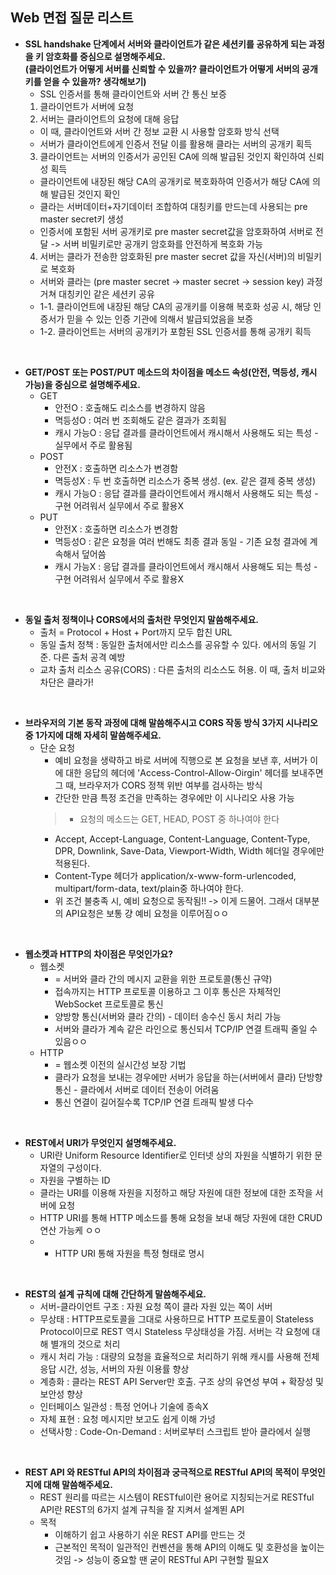 ## Web 면접 질문 리스트
- **SSL handshake 단계에서 서버와 클라이언트가 같은 세션키를 공유하게 되는 과정을 키 암호화를 중심으로 설명해주세요. <br/>
(클라이언트가 어떻게 서버를 신뢰할 수 있을까? 클라이언트가 어떻게 서버의 공개키를 얻을 수 있을까? 생각해보기)**
  - SSL 인증서를 통해 클라이언트와 서버 간 통신 보증
  1. 클라이언트가 서버에 요청
  2. 서버는 클라이언트의 요청에 대해 응답
    - 이 때, 클라이언트와 서버 간 정보 교환 시 사용할 암호화 방식 선택
    - 서버가 클라이언트에게 인증서 전달 이를 활용해 클라는 서버의 공개키 획득
  3. 클라이언트는 서버의 인증서가 공인된 CA에 의해 발급된 것인지 확인하여 신뢰성 획득
    - 클라이언트에 내장된 해당 CA의 공개키로 복호화하여 인증서가 해당 CA에 의해 발급된 것인지 확인
    - 클라는 서버데이터+자기데이터 조합하여 대칭키를 만드는데 사용되는 pre master secret키 생성
    - 인증서에 포함된 서버 공개키로 pre master secret값을 암호화하여 서버로 전달 -> 서버 비밀키로만 공개키 암호화를 안전하게 복호화 가능
  4. 서버는 클라가 전송한 암호화된 pre master secret 값을 자신(서버)의 비밀키로 복호화
    - 서버와 클라는 (pre master secret -> master secret -> session key) 과정 거쳐 대칭키인 같은 세션키 공유
  - 1-1. 클라이언트에 내장된 해당 CA의 공개키를 이용해 복호화 성공 시, 해당 인증서가 믿을 수 있는 인증 기관에 의해서 발급되었음을 보증
  - 1-2. 클라이언트는 서버의 공개키가 포함된 SSL 인증서를 통해 공개키 획득
<br/>

- **GET/POST 또는 POST/PUT 메소드의 차이점을 메소드 속성(안전, 멱등성, 캐시 가능)을 중심으로 설명해주세요.**
  - GET
    - 안전O : 호출해도 리소스를 변경하지 않음
    - 멱등성O : 여러 번 조회해도 같은 결과가 조회됨
    - 캐시 가능O : 응답 결과를 클라이언트에서 캐시해서 사용해도 되는 특성 - 실무에서 주로 활용됨
  - POST
    - 안전X : 호출하면 리소스가 변경함
    - 멱등성X : 두 번 호출하면 리소스가 중복 생성. (ex. 같은 결제 중복 생성)
    - 캐시 가능O : 응답 결과를 클라이언트에서 캐시해서 사용해도 되는 특성 - 구현 어려워서 실무에서 주로 활용X
  - PUT
    - 안전X : 호출하면 리소스가 변경함
    - 멱등성O : 같은 요청을 여러 번해도 최종 결과 동일 - 기존 요청 결과에 계속해서 덮어씀
    - 캐시 가능X : 응답 결과를 클라이언트에서 캐시해서 사용해도 되는 특성 - 구현 어려워서 실무에서 주로 활용X
<br/>

- **동일 출처 정책이나 CORS에서의 출처란 무엇인지 말씀해주세요.**
  - 출처 = Protocol + Host + Port까지 모두 합친 URL
  - 동일 출처 정책 : 동일한 출처에서만 리소스를 공유할 수 있다. 에서의 동일 기준. 다른 출처 공격 예방
  - 교차 출처 리소스 공유(CORS) : 다른 출처의 리소스도 허용. 이 때, 출처 비교와 차단은 클라가!
<br/>

- **브라우저의 기본 동작 과정에 대해 말씀해주시고 CORS 작동 방식 3가지 시나리오 중 1가지에 대해 자세히 말씀해주세요.**
  - 단순 요청
    - 예비 요청을 생략하고 바로 서버에 직행으로 본 요청을 보낸 후, 서버가 이에 대한 응답의 헤더에 'Access-Control-Allow-Oirgin' 헤더를 보내주면 그 때, 브라우저가 CORS 정책 위반 여부를 검사하는 방식
    - 간단한 만큼 특정 조건을 만족하는 경우에만 이 시나리오 사용 가능
    > - 요청의 메소드는 GET, HEAD, POST 중 하나여야 한다
      - Accept, Accept-Language, Content-Language, Content-Type, DPR, Downlink, Save-Data, Viewport-Width, Width 헤더일 경우에만 적용된다.
      - Content-Type 헤더가 application/x-www-form-urlencoded, multipart/form-data, text/plain중 하나여야 한다.
    - 위 조건 불충족 시, 예비 요청으로 동작됨!! -> 이게 드물어. 그래서 대부분의 API요청은 보통 걍 예비 요청을 이루어짐ㅇㅇ
<br/>

- **웹소켓과 HTTP의 차이점은 무엇인가요?**
  - 웹소켓
    - = 서버와 클라 간의 메시지 교환을 위한 프로토콜(통신 규약)
    - 접속까지는 HTTP 프로토콜 이용하고 그 이후 통신은 자체적인 WebSocket 프로토콜로 통신
    - 양방향 통신(서버와 클라 간의) - 데이터 송수신 동시 처리 가능
    - 서버와 클라가 계속 같은 라인으로 통신되서 TCP/IP 연결 트래픽 줄일 수 있음ㅇㅇ
  - HTTP
    - = 웹소켓 이전의 실시간성 보장 기법
    - 클라가 요청을 보내는 경우에만 서버가 응답을 하는(서버에서 클라) 단방향 통신 - 클라에서 서버로 데이터 전송이 어려움
    - 통신 연결이 길어질수록 TCP/IP 연결 트래픽 발생 다수
<br/>

- **REST에서 URI가 무엇인지 설명해주세요.**
  - URI란 Uniform Resource Identifier로 인터넷 상의 자원을 식별하기 위한 문자열의 구성이다.
  - 자원을 구별하는 ID
  - 클라는 URI를 이용해 자원을 지정하고 해당 자원에 대한 정보에 대한 조작을 서버에 요청
  - HTTP URI를 통해 HTTP 메소드를 통해 요청을 보내 해당 자원에 대한 CRUD 연산 가능케 ㅇㅇ
  - + HTTP URI 통해 자원을 특정 형태로 명시
<br/>

- **REST의 설계 규칙에 대해 간단하게 말씀해주세요.**
  - 서버-클라이언트 구조 : 자원 요청 쪽이 클라 자원 있는 쪽이 서버
  - 무상태 : HTTP프로토콜을 그대로 사용하므로 HTTP 프로토콜이 Stateless Protocol이므로 REST 역시 Stateless 무상태성을 가짐. 서버는 각 요청에 대해 별개의 것으로 처리
  - 캐시 처리 가능 : 대량의 요청을 효율적으로 처리하기 위해 캐시를 사용해 전체 응답 시간, 성능, 서버의 자원 이용률 향상
  - 계층화 : 클라는 REST API Server만 호출. 구조 상의 유연성 부여 + 확장성 및 보안성 향상
  - 인터페이스 일관성 : 특정 언어나 기술에 종속X
  - 자체 표현 : 요청 메시지만 보고도 쉽게 이해 가넝
  - 선택사항 : Code-On-Demand : 서버로부터 스크립트 받아 클라에서 실행
<br/>

- **REST API 와 RESTful API의 차이점과 궁극적으로 RESTful API의 목적이 무엇인지에 대해 말씀해주세요.**
  - REST 원리를 따르는 시스템이 RESTful이란 용어로 지칭되는거로 RESTful API란 REST의 6가지 설계 규칙을 잘 지켜서 설계뙨 API
  - 목적
    - 이해하기 쉽고 사용하기 쉬운 REST API를 만드는 것
    - 근본적인 목적이 일관적인 컨벤션을 통해 API의 이해도 및 호환성을 높이는 것임 -> 성능이 중요할 땐 굳이 RESTful API 구현할 필요X
<br/>
